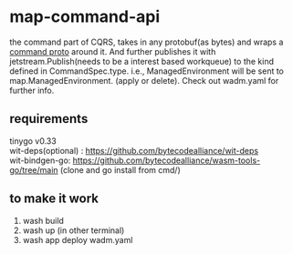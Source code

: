 # map-command-api
the command part of CQRS, takes in any protobuf(as bytes) and wraps a [command proto](https://github.com/Mattilsynet/mapis/blob/master/apis/command/v1/command.proto) around it. And further publishes it with jetstream.Publish(needs to be a interest based workqueue) to the kind defined in CommandSpec.type. i.e., ManagedEnvironment will be sent to map.ManagedEnvironment.<Operation> (apply or delete).
Check out wadm.yaml for further info.
## requirements

tinygo v0.33  
wit-deps(optional) : https://github.com/bytecodealliance/wit-deps  
wit-bindgen-go: https://github.com/bytecodealliance/wasm-tools-go/tree/main (clone and go install from cmd/)  

## to make it work

1. wash build  
2. wash up (in other terminal)  
3. wash app deploy wadm.yaml  
